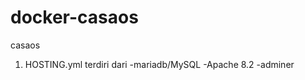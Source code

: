 # docker-casaos
casaos

1. HOSTING.yml terdiri dari 
      -mariadb/MySQL
      -Apache 8.2
      -adminer

